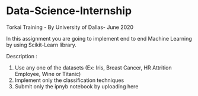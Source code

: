 # Data-Science-Internship
Torkai Training - By University of Dallas- June 2020

In this assignment you are going to implement end to end Machine Learning by using Scikit-Learn library.

Description :
1. Use any one of the datasets (Ex: Iris, Breast Cancer, HR Attrition Employee, Wine or Titanic)
2. Implement only the classification techniques
3. Submit only the ipnyb notebook by uploading here

